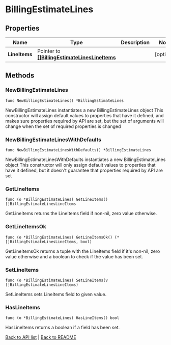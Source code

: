 # BillingEstimateLines

## Properties

Name | Type | Description | Notes
------------ | ------------- | ------------- | -------------
**LineItems** | Pointer to [**[]BillingEstimateLinesLineItems**](BillingEstimateLinesLineItems.md) |  | [optional] 

## Methods

### NewBillingEstimateLines

`func NewBillingEstimateLines() *BillingEstimateLines`

NewBillingEstimateLines instantiates a new BillingEstimateLines object
This constructor will assign default values to properties that have it defined,
and makes sure properties required by API are set, but the set of arguments
will change when the set of required properties is changed

### NewBillingEstimateLinesWithDefaults

`func NewBillingEstimateLinesWithDefaults() *BillingEstimateLines`

NewBillingEstimateLinesWithDefaults instantiates a new BillingEstimateLines object
This constructor will only assign default values to properties that have it defined,
but it doesn't guarantee that properties required by API are set

### GetLineItems

`func (o *BillingEstimateLines) GetLineItems() []BillingEstimateLinesLineItems`

GetLineItems returns the LineItems field if non-nil, zero value otherwise.

### GetLineItemsOk

`func (o *BillingEstimateLines) GetLineItemsOk() (*[]BillingEstimateLinesLineItems, bool)`

GetLineItemsOk returns a tuple with the LineItems field if it's non-nil, zero value otherwise
and a boolean to check if the value has been set.

### SetLineItems

`func (o *BillingEstimateLines) SetLineItems(v []BillingEstimateLinesLineItems)`

SetLineItems sets LineItems field to given value.

### HasLineItems

`func (o *BillingEstimateLines) HasLineItems() bool`

HasLineItems returns a boolean if a field has been set.


[Back to API list](../README.md#documentation-for-api-endpoints) | [Back to README](../README.md)

